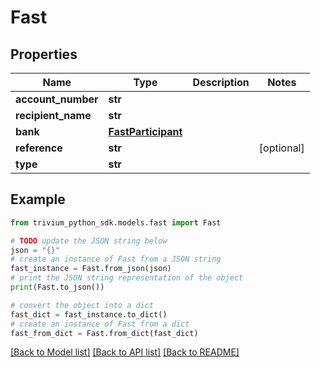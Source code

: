 # Fast


## Properties

Name | Type | Description | Notes
------------ | ------------- | ------------- | -------------
**account_number** | **str** |  | 
**recipient_name** | **str** |  | 
**bank** | [**FastParticipant**](FastParticipant.md) |  | 
**reference** | **str** |  | [optional] 
**type** | **str** |  | 

## Example

```python
from trivium_python_sdk.models.fast import Fast

# TODO update the JSON string below
json = "{}"
# create an instance of Fast from a JSON string
fast_instance = Fast.from_json(json)
# print the JSON string representation of the object
print(Fast.to_json())

# convert the object into a dict
fast_dict = fast_instance.to_dict()
# create an instance of Fast from a dict
fast_from_dict = Fast.from_dict(fast_dict)
```
[[Back to Model list]](../README.md#documentation-for-models) [[Back to API list]](../README.md#documentation-for-api-endpoints) [[Back to README]](../README.md)


